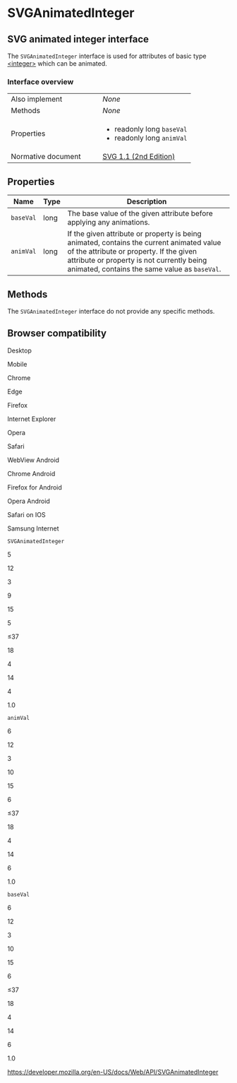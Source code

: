 SVGAnimatedInteger
==================

SVG animated integer interface
------------------------------

The `SVGAnimatedInteger` interface is used for attributes of basic type [&lt;integer&gt;](https://developer.mozilla.org/en-US/docs/Web/SVG/Content_type#integer) which can be animated.

### Interface overview

<table><colgroup><col style="width: 50%" /><col style="width: 50%" /></colgroup><tbody><tr class="odd"><td>Also implement</td><td><em>None</em></td></tr><tr class="even"><td>Methods</td><td><em>None</em></td></tr><tr class="odd"><td>Properties</td><td><ul><li>readonly long <code>baseVal</code></li><li>readonly long <code>animVal</code></li></ul></td></tr><tr class="even"><td>Normative document</td><td><a href="https://www.w3.org/TR/SVG11/types.html#InterfaceSVGAnimatedInteger">SVG 1.1 (2nd Edition)</a></td></tr></tbody></table>

Properties
----------

<table><thead><tr class="header"><th>Name</th><th>Type</th><th>Description</th></tr></thead><tbody><tr class="odd"><td><code>baseVal</code></td><td>long</td><td>The base value of the given attribute before applying any animations.</td></tr><tr class="even"><td><code>animVal</code></td><td>long</td><td>If the given attribute or property is being animated, contains the current animated value of the attribute or property. If the given attribute or property is not currently being animated, contains the same value as <code>baseVal</code>.</td></tr></tbody></table>

Methods
-------

The `SVGAnimatedInteger` interface do not provide any specific methods.

Browser compatibility
---------------------

Desktop

Mobile

Chrome

Edge

Firefox

Internet Explorer

Opera

Safari

WebView Android

Chrome Android

Firefox for Android

Opera Android

Safari on IOS

Samsung Internet

`SVGAnimatedInteger`

5

12

3

9

15

5

≤37

18

4

14

4

1.0

`animVal`

6

12

3

10

15

6

≤37

18

4

14

6

1.0

`baseVal`

6

12

3

10

15

6

≤37

18

4

14

6

1.0

<a href="https://developer.mozilla.org/en-US/docs/Web/API/SVGAnimatedInteger" class="_attribution-link">https://developer.mozilla.org/en-US/docs/Web/API/SVGAnimatedInteger</a>
